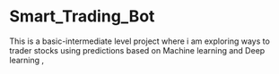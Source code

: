 # Smart_Trading_Bot
This is a basic-intermediate level project where i am exploring ways to trader stocks using predictions based on Machine learning and Deep learning ,
